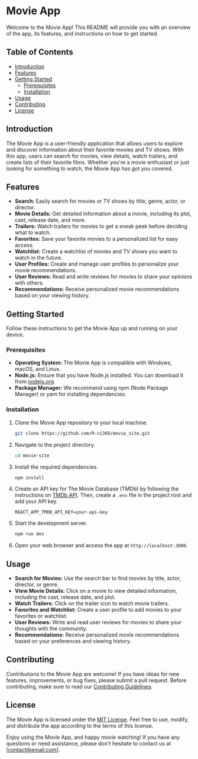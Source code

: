 # Movie App 

Welcome to the Movie App! This README will provide you with an overview of the app, its features, and instructions on how to get started.

## Table of Contents
- [Introduction](#introduction)
- [Features](#features)
- [Getting Started](#getting-started)
  - [Prerequisites](#prerequisites)
  - [Installation](#installation)
- [Usage](#usage)
- [Contributing](#contributing)
- [License](#license)

## Introduction

The Movie App is a user-friendly application that allows users to explore and discover information about their favorite movies and TV shows. With this app, users can search for movies, view details, watch trailers, and create lists of their favorite films. Whether you're a movie enthusiast or just looking for something to watch, the Movie App has got you covered.

## Features

- **Search:** Easily search for movies or TV shows by title, genre, actor, or director.
- **Movie Details:** Get detailed information about a movie, including its plot, cast, release date, and more.
- **Trailers:** Watch trailers for movies to get a sneak peek before deciding what to watch.
- **Favorites:** Save your favorite movies to a personalized list for easy access.
- **Watchlist:** Create a watchlist of movies and TV shows you want to watch in the future.
- **User Profiles:** Create and manage user profiles to personalize your movie recommendations.
- **User Reviews:** Read and write reviews for movies to share your opinions with others.
- **Recommendations:** Receive personalized movie recommendations based on your viewing history.

## Getting Started

Follow these instructions to get the Movie App up and running on your device.

### Prerequisites

- **Operating System:** The Movie App is compatible with Windows, macOS, and Linux.
- **Node.js:** Ensure that you have Node.js installed. You can download it from [nodejs.org](https://nodejs.org/).
- **Package Manager:** We recommend using npm (Node Package Manager) or yarn for installing dependencies.

### Installation

1. Clone the Movie App repository to your local machine.

   ```bash
   git clone https://github.com/R-vi369/movie_site.git
   ```

2. Navigate to the project directory.

   ```bash
   cd movie-site
   ```

3. Install the required dependencies.

   ```bash
   npm install
   
   ```

4. Create an API key for The Movie Database (TMDb) by following the instructions on [TMDb API](https://www.themoviedb.org/documentation/api). Then, create a `.env` file in the project root and add your API key.

   ```env
   REACT_APP_TMDB_API_KEY=your-api-key
   ```

5. Start the development server.

   ```bash
   npm run dev

   ```

6. Open your web browser and access the app at `http://localhost:3000`.

## Usage

- **Search for Movies:** Use the search bar to find movies by title, actor, director, or genre.
- **View Movie Details:** Click on a movie to view detailed information, including the cast, release date, and plot.
- **Watch Trailers:** Click on the trailer icon to watch movie trailers.
- **Favorites and Watchlist:** Create a user profile to add movies to your favorites or watchlist.
- **User Reviews:** Write and read user reviews for movies to share your thoughts with the community.
- **Recommendations:** Receive personalized movie recommendations based on your preferences and viewing history.

## Contributing

Contributions to the Movie App are welcome! If you have ideas for new features, improvements, or bug fixes, please submit a pull request. Before contributing, make sure to read our [Contributing Guidelines](CONTRIBUTING.md).

## License

The Movie App is licensed under the [MIT License](LICENSE). Feel free to use, modify, and distribute the app according to the terms of this license.

Enjoy using the Movie App, and happy movie watching! If you have any questions or need assistance, please don't hesitate to contact us at [contact@email.com].
